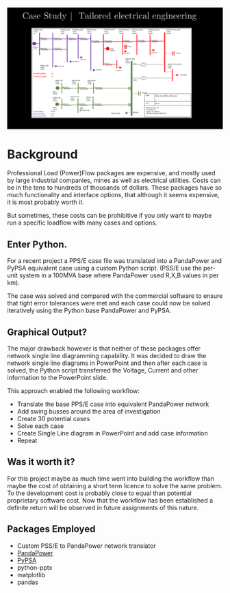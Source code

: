 ![loadflow](assets/loadflow.png)


# Background

Professional Load (Power)Flow packages are expensive, and mostly used by large industrial companies, mines as well as electrical utilities. Costs can be in the tens to hundreds of thousands of dollars. These packages have so much functionality and interface options, that although it seems expensive, it is most probably worth it.

But sometimes, these costs can be prohibitive if you only want to maybe run a specific loadflow with many cases and options. 

## Enter Python.
For a recent project a PPS/E case file was translated into a PandaPower and PyPSA equivalent case using a custom Python script. (PSS/E use the per-unit system in a 100MVA base where PandaPower used R,X,B values in per km). 

The case was solved and compared with the commercial software to ensure that tight error tolerances were met and each case could now be solved iteratively using the Python base PandaPower and PyPSA.

## Graphical Output?
The major drawback however is that neither of these packages offer network single line diagramming capability. It was decided to draw the network single line diagrams in PowerPoint and then after each case is solved, the Python script transferred the Voltage, Current and other information to the PowerPoint slide. 


This approach enabled the following workflow:
- Translate the base PPS/E case into equivalent PandaPower network
- Add swing busses around the area of investigation
- Create 30 potential cases
- Solve each case
- Create Single Line diagram in PowerPoint and add case information 
- Repeat

## Was it worth it?
For this project maybe as much time went into building the workflow than maybe the cost of obtaining a short term licence to solve the same problem. To the development cost is probably close to equal than potential proprietary software cost. Now that the workflow has been established a definite return will be observed in future assignments of this nature.


## Packages Employed
* Custom PSS/E to PandaPower network translator
* [PandaPower](http://www.pandapower.org/)
* [PyPSA](https://github.com/pypsa-meets-africa/pypsa-africa)
* python-pptx
* matplotlib
* pandas